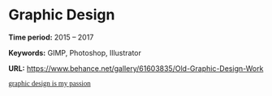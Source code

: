 # Graphic Design

**Time period:** 2015 – 2017

**Keywords:** GIMP, Photoshop, Illustrator

**URL:** <https://www.behance.net/gallery/61603835/Old-Graphic-Design-Work>


<a href="https://knowyourmeme.com/memes/graphic-design-is-my-passion" style="font-family: 'Comic Sans MS'" target="_blank">graphic design is my passion</a>
